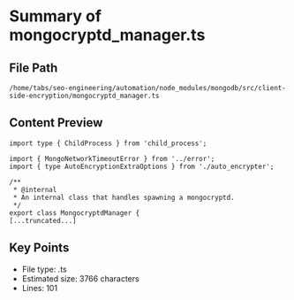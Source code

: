 # Summary of mongocryptd_manager.ts
  
## File Path
`/home/tabs/seo-engineering/automation/node_modules/mongodb/src/client-side-encryption/mongocryptd_manager.ts`

## Content Preview
```
import type { ChildProcess } from 'child_process';

import { MongoNetworkTimeoutError } from '../error';
import { type AutoEncryptionExtraOptions } from './auto_encrypter';

/**
 * @internal
 * An internal class that handles spawning a mongocryptd.
 */
export class MongocryptdManager {
[...truncated...]
```

## Key Points
- File type: .ts
- Estimated size: 3766 characters
- Lines: 101
